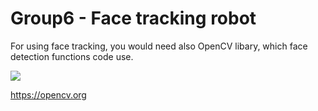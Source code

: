 # Group6 - Face tracking robot

For using face tracking, you would need also OpenCV libary, which face detection functions code use. 

<img src="https://miro.medium.com/max/625/1*7OufQOqANZKEcQhOz6VFHQ.jpeg"/>

https://opencv.org

